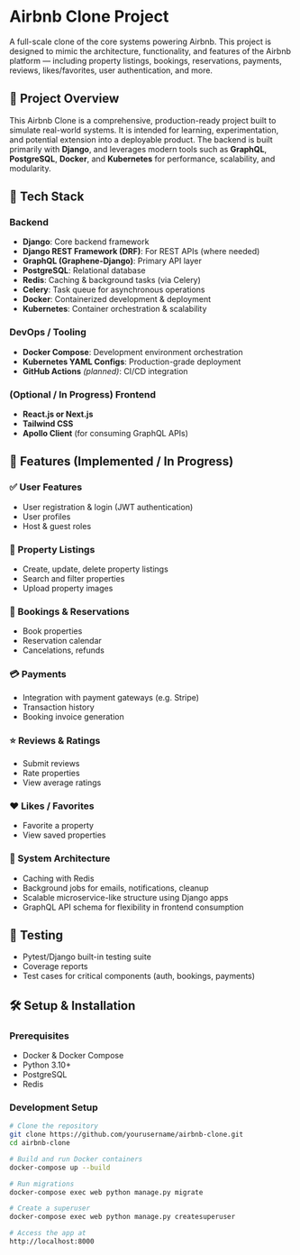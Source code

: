 # Airbnb Clone Project

A full-scale clone of the core systems powering Airbnb. This project is designed to mimic the architecture, functionality, and features of the Airbnb platform — including property listings, bookings, reservations, payments, reviews, likes/favorites, user authentication, and more.

## 🚀 Project Overview

This Airbnb Clone is a comprehensive, production-ready project built to simulate real-world systems. It is intended for learning, experimentation, and potential extension into a deployable product. The backend is built primarily with **Django**, and leverages modern tools such as **GraphQL**, **PostgreSQL**, **Docker**, and **Kubernetes** for performance, scalability, and modularity.

## 🧰 Tech Stack

### Backend
- **Django**: Core backend framework
- **Django REST Framework (DRF)**: For REST APIs (where needed)
- **GraphQL (Graphene-Django)**: Primary API layer
- **PostgreSQL**: Relational database
- **Redis**: Caching & background tasks (via Celery)
- **Celery**: Task queue for asynchronous operations
- **Docker**: Containerized development & deployment
- **Kubernetes**: Container orchestration & scalability

### DevOps / Tooling
- **Docker Compose**: Development environment orchestration
- **Kubernetes YAML Configs**: Production-grade deployment
- **GitHub Actions** *(planned)*: CI/CD integration

### (Optional / In Progress) Frontend
- **React.js or Next.js**
- **Tailwind CSS**
- **Apollo Client** (for consuming GraphQL APIs)

## 🔧 Features (Implemented / In Progress)

### ✅ User Features
- User registration & login (JWT authentication)
- User profiles
- Host & guest roles

### 🏡 Property Listings
- Create, update, delete property listings
- Search and filter properties
- Upload property images

### 📅 Bookings & Reservations
- Book properties
- Reservation calendar
- Cancelations, refunds

### 💳 Payments
- Integration with payment gateways (e.g. Stripe)
- Transaction history
- Booking invoice generation

### ⭐ Reviews & Ratings
- Submit reviews
- Rate properties
- View average ratings

### ❤️ Likes / Favorites
- Favorite a property
- View saved properties

### 🔄 System Architecture
- Caching with Redis
- Background jobs for emails, notifications, cleanup
- Scalable microservice-like structure using Django apps
- GraphQL API schema for flexibility in frontend consumption

## 🧪 Testing

- Pytest/Django built-in testing suite
- Coverage reports
- Test cases for critical components (auth, bookings, payments)

## 🛠️ Setup & Installation

### Prerequisites
- Docker & Docker Compose
- Python 3.10+
- PostgreSQL
- Redis

### Development Setup

```bash
# Clone the repository
git clone https://github.com/yourusername/airbnb-clone.git
cd airbnb-clone

# Build and run Docker containers
docker-compose up --build

# Run migrations
docker-compose exec web python manage.py migrate

# Create a superuser
docker-compose exec web python manage.py createsuperuser

# Access the app at
http://localhost:8000
